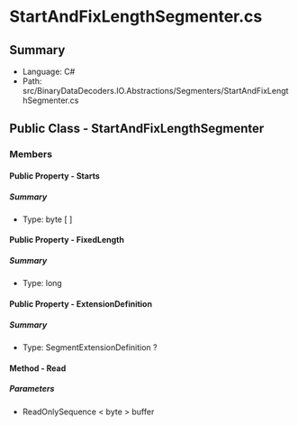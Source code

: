 ﻿# StartAndFixLengthSegmenter.cs

## Summary

* Language: C#
* Path: src/BinaryDataDecoders.IO.Abstractions/Segmenters/StartAndFixLengthSegmenter.cs

## Public Class - StartAndFixLengthSegmenter

### Members

#### Public Property - Starts

##### Summary

 * Type: byte [  ] 

#### Public Property - FixedLength

##### Summary

 * Type: long 

#### Public Property - ExtensionDefinition

##### Summary

 * Type: SegmentExtensionDefinition ? 

#### Method - Read

#####  Parameters

 - ReadOnlySequence < byte > buffer 

